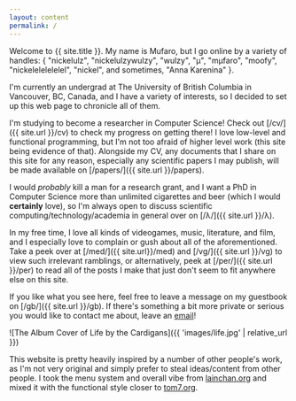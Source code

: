 ```yaml
---
layout: content
permalink: /
---
```


Welcome to <span class="emph mono small">{{ site.title }}</span>. My name is Mufaro, but I go online by a variety of handles: <span class="unemph mono small">{ <span class="string small">"nickelulz"</span>, <span class="string small">"nickelulzywulzy"</span>, <span class="string small">"wulzy"</span>, <span class="string small">"μ"</span>, <span class="string small">"mμfaro"</span>, <span class="string small">"moofy"</span>, <span class="string small">"nickelelelelelel"</span>, <span class="string small">"nickel"</span>, <span class="normal">and <span class="italic">sometimes</span></span>, <span class="string small">"Anna Karenina"</span> }.</span>

I'm currently an undergrad at <span class="emph">The University of British Columbia</span> in <span class="emph">Vancouver, BC, Canada</span>, and I have a variety of interests, so I decided to set up this web page to chronicle all of them.

I'm studying to become a researcher in Computer Science! Check out [/cv/]({{ site.url }}/cv) to check my progress on getting there! I love low-level and functional programming, but I'm not too afraid of higher level work (this site being evidence of that). Alongside my CV, any documents that I share on this site for any reason, especially any scientific papers I may publish, will be made available on [/papers/]({{ site.url }}/papers). 

I would *probably* kill a man for a research grant, and I want a <span class="emph">PhD in Computer Science</span> more than unlimited cigarettes and beer (which I would **certainly** love), so I'm always open to discuss scientific computing/technology/academia in general over on [/λ/]({{ site.url }}/λ).

In my free time, I love all kinds of videogames, music, literature, and film, and I especially love to complain or gush about all of the aforementioned. Take a peek over at [/med/]({{ site.url}}/med) and [/vg/]({{ site.url }}/vg) to view such irrelevant ramblings, or alternatively, peek at [/per/]({{ site.url }}/per) to read all of the posts I make that just don't seem to fit anywhere else on this site. 

If you like what you see here, feel free to leave a message on my guestbook on [/gb/]({{ site.url }}/gb). If there's something a bit more private or serious you would like to contact me about, leave an [email](mailto:nickelulz@proton.me)!

![The Album Cover of Life by the Cardigans]({{ 'images/life.jpg' | relative_url }})

This website is pretty heavily inspired by a number of other people's work, as I'm not very original and simply prefer to steal ideas/content from other people. I took the menu system and overall vibe from [lainchan.org](https://lainchan.org) and mixed it with the functional style closer to [tom7.org](http://tom7.org).
